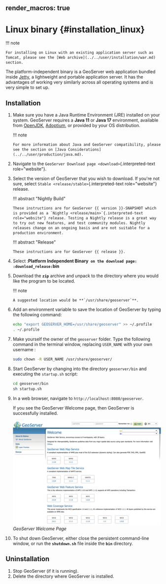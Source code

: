 render_macros: true
---
# Linux binary {#installation_linux}

!!! note

    For installing on Linux with an existing application server such as Tomcat, please see the [Web archive](../../user/installation/war.md) section.


The platform-independent binary is a GeoServer web application bundled inside [Jetty](http://eclipse.org/jetty/), a lightweight and portable application server. It has the advantages of working very similarly across all operating systems and is very simple to set up.

## Installation

1.  Make sure you have a Java Runtime Environment (JRE) installed on your system. GeoServer requires a **Java 11** or **Java 17** environment, available from [OpenJDK](https://openjdk.java.net), [Adoptium](https://adoptium.net), or provided by your OS distribution.

    !!! note

        For more information about Java and GeoServer compatibility, please see the section on [Java Considerations](../../user/production/java.md).


2.  Navigate to the `GeoServer Download page <download>`{.interpreted-text role="website"}.

3.  Select the version of GeoServer that you wish to download. If you're not sure, select `Stable <release/stable>`{.interpreted-text role="website"} release.

    !!! abstract "Nightly Build"

        These instructions are for GeoServer {{ version }}-SNAPSHOT which is provided as a `Nightly <release/main>`{.interpreted-text role="website"} release. Testing a Nightly release is a great way to try out new features, and test community modules. Nightly releases change on an ongoing basis and are not suitable for a production environment.


    !!! abstract "Release"

        These instructions are for GeoServer {{ release }}.


4.  Select :**Platform Independent Binary` on the download page: :download_release:`bin**

5.  Download the **`zip`** archive and unpack to the directory where you would like the program to be located.

    !!! note

        A suggested location would be **`/usr/share/geoserver`**.


6.  Add an environment variable to save the location of GeoServer by typing the following command:

    ``` bash
    echo "export GEOSERVER_HOME=/usr/share/geoserver" >> ~/.profile
    . ~/.profile
    ```

7.  Make yourself the owner of the `geoserver` folder. Type the following command in the terminal window, replacing `USER_NAME` with your own username :

    ``` bash
    sudo chown -R USER_NAME /usr/share/geoserver/
    ```

8.  Start GeoServer by changing into the directory `geoserver/bin` and executing the `startup.sh` script:

    ``` bash
    cd geoserver/bin
    sh startup.sh
    ```

9.  In a web browser, navigate to `http://localhost:8080/geoserver`.

    If you see the GeoServer Welcome page, then GeoServer is successfully installed.

    ![](images/success.png)
    *GeoServer Welcome Page*

10. To shut down GeoServer, either close the persistent command-line window, or run the **`shutdown.sh`** file inside the **`bin`** directory.

## Uninstallation

1.  Stop GeoServer (if it is running).
2.  Delete the directory where GeoServer is installed.
